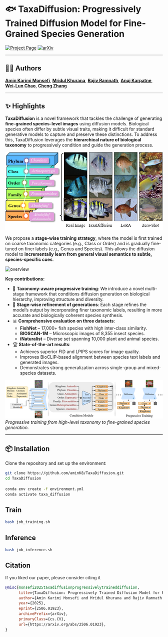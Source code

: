 # 🐟 TaxaDiffusion: Progressively Trained Diffusion Model for Fine-Grained Species Generation


[![Project Page](https://img.shields.io/badge/Webpage-🖼️%20Project%20Page-blue)](https://amink8.github.io/TaxaDiffusion/)
[![arXiv](https://img.shields.io/badge/arXiv-2506.01923-b31b1b.svg)](https://arxiv.org/pdf/2506.01923)

---

## 🧑‍💻 Authors

[**Amin Karimi Monsefi**](https://7amin.github.io/), [**Mridul Khurana**](https://mridulk97.github.io/), [**Rajiv Ramnath**](https://cse.osu.edu/people/ramnath.6), [**Anuj Karpatne**](https://anujkarpatne.github.io/), [**Wei-Lun Chao**](https://sites.google.com/view/wei-lun-harry-chao/home), [**Cheng Zhang**](https://czhang0528.github.io/)

---

## ✨ Highlights

**TaxaDiffusion** is a novel framework that tackles the challenge of generating **fine-grained species-level images** using diffusion models. Biological species often differ by subtle visual traits, making it difficult for standard generative models to capture and preserve these distinctions. To address this, TaxaDiffusion leverages the **hierarchical nature of biological taxonomy** to progressively condition and guide the generation process.


![overview](images/figure1_taxonomy_structure.jpg)  

We propose a **stage-wise training strategy**, where the model is first trained on coarse taxonomic categories (e.g., Class or Order) and is gradually fine-tuned on finer labels (e.g., Genus and Species). This allows the diffusion model to **incrementally learn from general visual semantics to subtle, species-specific cues**.


![overview](images/figure2_taxonomy_structure.jpg)  

**Key contributions:**

- 🧬 **Taxonomy-aware progressive training**: We introduce a novel multi-stage framework that conditions diffusion generation on biological hierarchy, improving structure and diversity.
- 🔁 **Stage-wise refinement of generations**: Each stage refines the model’s output by incorporating finer taxonomic labels, resulting in more accurate and biologically coherent species synthesis.
- 📊 **Comprehensive evaluation on three datasets**:
  - **FishNet** – 17,000+ fish species with high inter-class similarity.
  - **BIOSCAN-1M** – Microscopic images of 8,355 insect species.
  - **iNaturalist** – Diverse set spanning 10,000 plant and animal species.
- 🏆 **State-of-the-art results**:
  - Achieves superior FID and LPIPS scores for image quality.
  - Improves BioCLIP-based alignment between species text labels and generated images.
  - Demonstrates strong generalization across single-group and mixed-species datasets.

![overview](images/model_overview.jpg)  
*Progressive training from high-level taxonomy to fine-grained species generation.*

---

## 📦 Installation

Clone the repository and set up the environment:

```bash
git clone https://github.com/aminK8/TaxaDiffusion.git
cd TaxaDiffusion

conda env create -f environment.yml
conda activate taxa_diffusion
```


## Train


```bash
bash job_training.sh
```

## Inference

```bash
bash job_inference.sh
```

## Citation
If you liked our paper, please consider citing it
```bibtex
@misc{monsefi2025taxadiffusionprogressivelytraineddiffusion,
      title={TaxaDiffusion: Progressively Trained Diffusion Model for Fine-Grained Species Generation}, 
      author={Amin Karimi Monsefi and Mridul Khurana and Rajiv Ramnath and Anuj Karpatne and Wei-Lun Chao and Cheng Zhang},
      year={2025},
      eprint={2506.01923},
      archivePrefix={arXiv},
      primaryClass={cs.CV},
      url={https://arxiv.org/abs/2506.01923}, 
}
```
